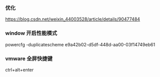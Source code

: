 ### 优化
https://blog.csdn.net/weixin_44003528/article/details/90477484

### window 开启性能模式
 powercfg -duplicatescheme e9a42b02-d5df-448d-aa00-03f14749eb61

### vmware 全屏快捷键
ctrl+alt+enter

